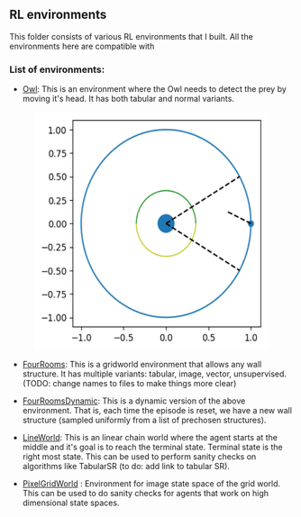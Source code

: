 ## RL environments

This folder consists of various RL environments that I built. All the environments here are compatible with 

### List of environments:

* [Owl](owl.py): This is an environment where the Owl needs to detect the prey by moving it's head. It has both tabular and normal variants. 

<p align="center">
<img src="images/owl.png" width=416 height=424>
</p>

* [FourRooms](fourrooms.py): This is a gridworld environment that allows any wall structure. It has multiple variants: tabular, image, vector, unsupervised. (TODO: change names to files to make things more clear) 

* [FourRoomsDynamic](fourrooms_dynamic.py): This is a dynamic version of the above environment. That is, each time the episode is reset, we have a new wall structure (sampled uniformly from a list of prechosen structures).

* [LineWorld](lineworld.py): This is an linear chain world where the agent starts at the middle and it's goal is to reach the terminal state. Terminal state is the right most state. This can be used to perform sanity checks on algorithms like TabularSR (to do: add link to tabular SR).

* [PixelGridWorld](gridworld_pixel.py) : Environment for image state space of the grid world. This can be used to do sanity checks for agents that work on high dimensional state spaces.